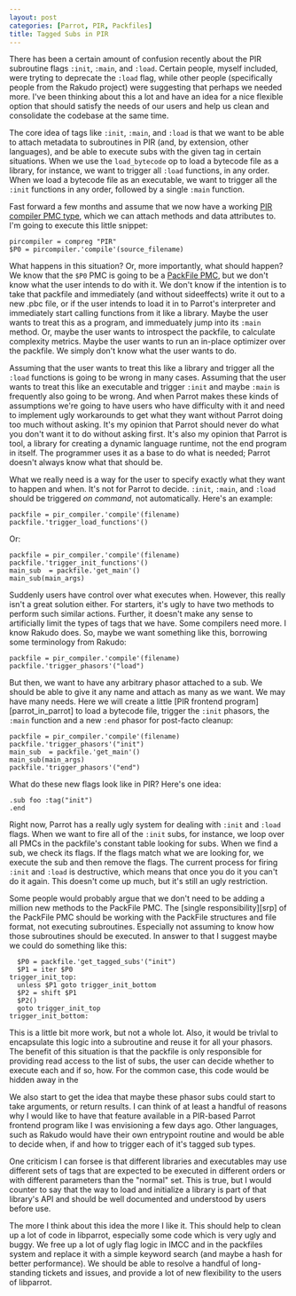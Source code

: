 ```yaml
---
layout: post
categories: [Parrot, PIR, Packfiles]
title: Tagged Subs in PIR
---
```


There has been a certain amount of confusion recently about the PIR subroutine
flags `:init`, `:main`, and `:load`. Certain people, myself included, were
tryting to deprecate the `:load` flag, while other people (specifically people
from the Rakudo project) were suggesting that perhaps we needed more. I've
been thinking about this a lot and have an idea for a nice flexible option
that should satisfy the needs of our users and help us clean and consolidate
the codebase at the same time.

The core idea of tags like `:init`, `:main`, and `:load` is that we want to be
able to attach metadata to subroutines in PIR (and, by extension, other
languages), and be able to execute subs with the given tag in certain
situations. When we use the `load_bytecode` op to load a bytecode file as a
library, for instance, we want to trigger all `:load` functions, in any
order. When we load a bytecode file as an executable, we want to trigger all
the `:init` functions in any order, followed by a single `:main` function.

Fast forward a few months and assume that we now have a working
[PIR compiler PMC type][pirpmc], which we can attach methods and data
attributes to. I'm going to execute this little snippet:

    pircompiler = compreg "PIR"
    $P0 = pircompiler.'compile'(source_filename)

[pirpmc]: /2011/01/18/imcc_interface_functions.html

What happens in this situation? Or, more importantly, what should happen?
We know that the `$P0` PMC is going to be a [PackFile PMC][packfilepmc], but
we don't know what the user intends to do with it. We don't know if the
intention is to take that packfile and immediately (and without sideeffects)
write it out to a new .pbc file, or if the user intends to load it in to
Parrot's interpreter and immediately start calling functions from it like a
library. Maybe the user wants to treat this as a program, and immeduately jump
into its `:main` method. Or, maybe the user wants to introspect the packfile,
to calculate complexity metrics. Maybe the user wants to run an in-place
optimizer over the packfile. We simply don't know what the user wants to do.

[packfilepmc]: /2011/01/17/packfile_and_imcc_branches.html

Assuming that the user wants to treat this like a library and trigger all the
`:load` functions is going to be wrong in many cases. Assuming that the user
wants to treat this like an executable and trigger `:init` and maybe `:main`
is frequently also going to be wrong. And when Parrot makes these kinds of
assumptions we're going to have users who have difficulty with it and need to
implement ugly workarounds to get what they want without Parrot doing too much
without asking. It's my opinion that Parrot should never do what you don't
want it to do without asking first. It's also my opinion that Parrot is tool,
a library for creating a dynamic language runtime, not the end program in
itself. The programmer uses it as a base to do what is needed; Parrot doesn't
always know what that should be.

What we really need is a way for the user to specify exactly what they want
to happen and when. It's not for Parrot to decide. `:init`, `:main`, and
`:load` should be triggered *on command*, not automatically. Here's an
example:

    packfile = pir_compiler.'compile'(filename)
    packfile.'trigger_load_functions'()

Or:

    packfile = pir_compiler.'compile'(filename)
    packfile.'trigger_init_functions'()
    main_sub  = packfile.'get_main'()
    main_sub(main_args)

Suddenly users have control over what executes when. However, this really
isn't a great solution either. For starters, it's ugly to have two methods to
perform such similar actions. Further, it doesn't make any sense to
artificially limit the types of tags that we have. Some compilers need more.
I know Rakudo does. So, maybe we want something like this, borrowing some
terminology from Rakudo:

    packfile = pir_compiler.'compile'(filename)
    packfile.'trigger_phasors'("load")

But then, we want to have any arbitrary phasor attached to a sub. We should be
able to give it any name and attach as many as we want. We may have many
needs. Here we will create a little [PIR frontend program][parrot_in_parrot]
to load a bytecode file, trigger the `:init` phasors, the `:main` function
and a new `:end` phasor for post-facto cleanup:

    packfile = pir_compiler.'compile'(filename)
    packfile.'trigger_phasors'("init")
    main_sub  = packfile.'get_main'()
    main_sub(main_args)
    packfile.'trigger_phasors'("end")

What do these new flags look like in PIR? Here's one idea:

    .sub foo :tag("init")
    .end

Right now, Parrot has a really ugly system for dealing with `:init` and
`:load` flags. When we want to fire all of the `:init` subs, for instance,
we loop over all PMCs in the packfile's constant table looking for subs. When
we find a sub, we check its flags. If the flags match what we are looking for,
we execute the sub and then remove the flags. The current process for firing
`:init` and `:load` is destructive, which means that once you do it you can't
do it again. This doesn't come up much, but it's still an ugly restriction.

Some people would probably argue that we don't need to be adding a million new
methods to the PackFile PMC. The [single responsibility][srp] of the PackFile
PMC should be working with the PackFile structures and file format, not
executing subroutines. Especially not assuming to know how those subroutines
should be executed. In answer to that I suggest maybe we could do something
like this:

      $P0 = packfile.'get_tagged_subs'("init")
      $P1 = iter $P0
    trigger_init_top:
      unless $P1 goto trigger_init_bottom
      $P2 = shift $P1
      $P2()
      goto trigger_init_top
    trigger_init_bottom:

This is a little bit more work, but not a whole lot. Also, it would be trivlal
to encapsulate this logic into a subroutine and reuse it for all your phasors.
The benefit of this situation is that the packfile is only responsible for
providing read access to the list of subs, the user can decide whether to
execute each and if so, how. For the common case, this code would be hidden
away in the

We also start to get the idea that maybe these phasor subs could start to take
arguments, or return results. I can think of at least a handful of reasons why
I would like to have that feature available in a PIR-based Parrot frontend
program like I was envisioning a few days ago. Other languages, such as Rakudo
would have their own entrypoint routine and would be able to decide when, if
and how to trigger each of it's tagged sub types.

One criticism I can forsee is that different libraries and executables may
use different sets of tags that are expected to be executed in different
orders or with different parameters than the "normal" set. This is true, but
I would counter to say that the way to load and initialize a library is part
of that library's API and should be well documented and understood by users
before use.

The more I think about this idea the more I like it. This should help to clean
up a lot of code in libparrot, especially some code which is very ugly and
buggy. We free up a lot of ugly flag logic in IMCC and in the packfiles system
and replace it with a simple keyword search (and maybe a hash for better
performance). We should be able to resolve a handful of long-standing tickets
and issues, and provide a lot of new flexibility to the users of libparrot.
